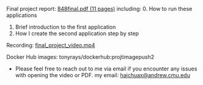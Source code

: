 
Final project report:
[848final.pdf (11 pages)](848final.pdf) 
including:
0. How to run these applications
1. Brief introduction to the first application
2. How I create the second application step by step

Recording:
[final_project_video.mp4](final_project_video.mp4)

Docker Hub images:
tonyrays/dockerhub:projtimagepush2

- Please feel free to reach out to me via email if you encounter any issues with opening the video or PDF.
my email: haichuax@andrew.cmu.edu
